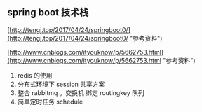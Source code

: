 ## spring boot 技术栈 ##

[http://tengj.top/2017/04/24/springboot0/](http://tengj.top/2017/04/24/springboot0/ "参考资料")

[http://www.cnblogs.com/ityouknow/p/5662753.html](http://www.cnblogs.com/ityouknow/p/5662753.html "参考资料")


1. redis 的使用
2. 分布式环境下 session 共享方案
3. 整合 rabbitmq 。交换机 绑定 routingkey 队列
4. 简单定时任务 schedule
